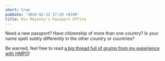 ```yaml
---
short: true
pubDate: '2024-02-12 17:29 +0100'
title: His Majesty's Passport Office
---
```

Need a new passport? Have citizenship of more than one country? Is your name spelt subtly differently in the other country or countries?

Be warned, feel free to read [a big thread full of grump from my experience with HMPO](https://front-end.social/@sarajw/111453768222777112)!